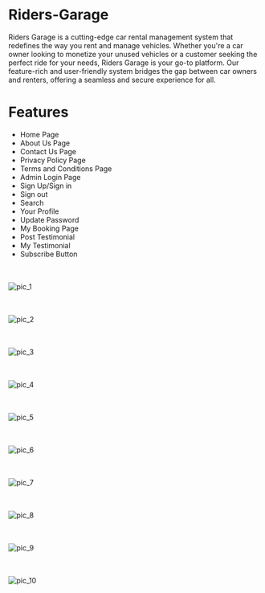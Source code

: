 # Riders-Garage

Riders Garage is a cutting-edge car rental management system that redefines the way you rent and manage vehicles. Whether you're a car owner looking to monetize your unused vehicles or a customer seeking the perfect ride for your needs, Riders Garage is your go-to platform. Our feature-rich and user-friendly system bridges the gap between car owners and renters, offering a seamless and secure experience for all.


# Features

* Home Page
* About Us Page
* Contact Us Page
* Privacy Policy Page
* Terms and Conditions Page
* Admin Login Page
* Sign Up/Sign in
* Sign out
* Search
* Your Profile
* Update Password
* My Booking Page
* Post Testimonial
* My Testimonial
* Subscribe Button


</br></br>
![pic_1](https://github.com/Priyanshukapoor28/Riders-Garage/assets/79279569/14131cbd-c7e9-4ddf-8b7b-8216c8a91618)

</br></br>
![pic_2](https://github.com/Priyanshukapoor28/Riders-Garage/assets/79279569/7ecfe05b-af1b-42a6-83a3-41cc0bbffa39)

</br></br>
![pic_3](https://github.com/Priyanshukapoor28/Riders-Garage/assets/79279569/a1773e03-77e2-44e4-ba13-e021cc14b483)

</br></br>
![pic_4](https://github.com/Priyanshukapoor28/Riders-Garage/assets/79279569/e67ad426-2f0d-4e38-8c4f-ef17c8894a5a)

</br></br>
![pic_5](https://github.com/Priyanshukapoor28/Riders-Garage/assets/79279569/aba6254a-f90c-4c53-97a6-58c3cb6e81c4)

</br></br>
![pic_6](https://github.com/Priyanshukapoor28/Riders-Garage/assets/79279569/7de09c7c-7fba-472c-ad6b-accc535e4895)

</br></br>
![pic_7](https://github.com/Priyanshukapoor28/Riders-Garage/assets/79279569/7e384774-2ce2-4044-9f34-a9d264e20a07)

</br></br>
![pic_8](https://github.com/Priyanshukapoor28/Riders-Garage/assets/79279569/2625e576-a5f9-4cc2-85fe-d2c79f1b462d)

</br></br>
![pic_9](https://github.com/Priyanshukapoor28/Riders-Garage/assets/79279569/6c352ccc-7a78-41ce-8710-39e7260c14cb)

</br></br>
![pic_10](https://github.com/Priyanshukapoor28/Riders-Garage/assets/79279569/66dbb043-e327-44b7-a1b0-f9ec734845ec)




